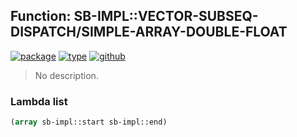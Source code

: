 ## Function: SB-IMPL::VECTOR-SUBSEQ-DISPATCH/SIMPLE-ARRAY-DOUBLE-FLOAT
[![package](https://img.shields.io/badge/Package-SB--IMPL-5f9ea0.svg?style=social&colorA=999999)](../) [![type](https://img.shields.io/badge/Type-Function-5f9ea0.svg?style=social&colorA=999999)](../#function) [![github](https://img.shields.io/badge/GitHub-View_the_source-5f9ea0.svg?style=social&colorA=999999&logo=github)](https://github.com/sbcl/sbcl/blob/master/src/code/seq.lisp/) 

> No description.

### Lambda list
```cl
(array sb-impl::start sb-impl::end)
```
